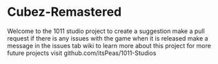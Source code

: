 # Cubez-Remastered
Welcome to the 1011 studio project 
to create a suggestion make a pull request if there is any issues with the game when it is released make a message in the issues tab wiki to learn more about this project for more future projects visit github.com/itsPeas/1011-Studios

